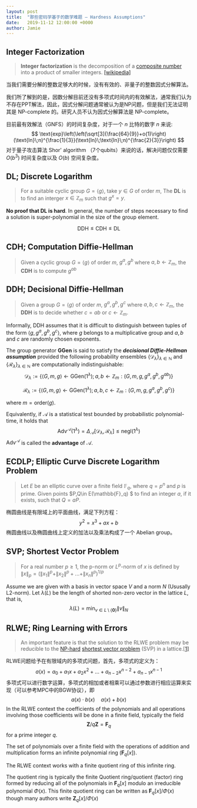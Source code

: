 ```yaml
---
layout: post
title:  "那些密码学基于的数学难题 — Hardness Assumptions"
date:   2019-11-12 12:00:00 +0000
author: Jamie
---
```


## Integer Factorization

> **Integer factorization** is the decomposition of a [composite number](https://en.wikipedia.org/wiki/Composite_number) into a product of smaller integers. [[wikipedia]](https://en.wikipedia.org/wiki/Integer_factorization#cite_note-rsa768-1)

当我们需要分解的整数足够大的时候，没有有效的、非量子的整数因式分解算法。

我们所了解到的是，因数分解目前还没有多项式时间内的有效解法，通常我们认为不存在PPT解法，因此，因式分解问题通常被认为是NP问题，但是我们无法证明其是 NP-complete 的。研究人员不认为因式分解算法是 NP-complete。

目前最有效解法（GNFS）的时间复杂度，对于一个 $n$ 比特的数字 $n$ 来说:
$$
\text{exp}\left(\left(\sqrt[3]{\frac{64}{9}}+o(1)\right)(\text{ln}\;n)^{\frac{1}{3}}(\text{ln}\;\text{ln}\;n)^{\frac{2}{3}}\right)
$$
对于量子攻击算法 Shor' algorithm （7个qubits）来说的话，解决问题仅仅需要 $O(b^3)$ 时间复杂度以及 $O(b)$ 空间复杂度。

## DL; Discrete Logarithm

> For a suitable cyclic group $G=\langle g\rangle$, take $y\in G$ of order $m$, The **DL** is to find an interger $x\in\mathbb{Z}_m$ such that $g^x=y$.

**No proof that DL is hard**. In general, the number of steps necessary to find a solution is super-polynomial in the size of the group element.

$$\text{DDH}\leq\text{CDH}\leq\text{DL}$$

## CDH; Computation Diffie-Hellman

> Given a cyclic group $G=\langle g\rangle$ of order $m$, $g^a,g^b$ where $a,b\gets\mathbb{Z}_m$, the **CDH** is to compute $g^{ab}$


## DDH; Decisional Diffie-Hellman

> Given a group $G=\langle g\rangle$ of order $m$, $g^a,g^b, g^c$ where $a,b,c\gets\mathbb{Z}_m$, the **DDH** is to decide whether $c=ab$ or $c\gets\mathbb{Z}_m$.

Informally, DDH assumes that it is difficult to distinguish between tuples of the form $\langle g,g^a,g^b,g^c\rangle$, where $g$ belongs to a multiplicative group and $a,b$ and $c$ are randomly chosen exponents.

The group generator **GGen** is said to satisfy the ***decisional Diffie-Hellman assumption*** provided the following probability ensembles $\{\mathcal{D}_\lambda\}_{\lambda\in\mathbb{N}}$ and $\{\mathcal{R}_\lambda\}_{\lambda\in\mathbb{N}}$ are computationally indistinguishable:
$$
\mathcal{D}_\lambda:=\{\langle G,m,g\rangle\gets \text{GGen}(1^\lambda);a,b\gets \mathbb{Z}_m:(G,m,g,g^a,g^b,g^{ab})\}
$$

$$
\mathcal{R}_\lambda:=\{\langle G,m,g\rangle\gets \text{GGen}(1^\lambda);a,b,c\gets \mathbb{Z}_m:(G,m,g,g^a,g^b,g^{c})\}
$$

where $m=\text{order}(g)$.

Equivalently, if $\mathcal{A}$ is a statistical test bounded by probabilistic polynomial-time, it holds that
$$
\text{Adv}^{\mathcal{A}}(1^\lambda)=\Delta_\mathcal{A}[\mathcal{D}_\lambda, \mathcal{R}_\lambda]\leq\text{negl}(1^\lambda)
$$
$\text{Adv}^{\mathcal{A}}$ is called the **advantage** of $\mathcal{A}$.

## ECDLP; Elliptic Curve Discrete Logarithm Problem

>  Let $E$ be an elliptic curve over a finite field $\mathbb{F}_q$, where $q=p^n$ and $p$ is prime.  Given points $P,Q\in E(\mathbb{F}_q) $ to find an integer $a$, if it exists, such that $Q=aP$.

椭圆曲线是有限域上的平面曲线，满足下列方程：
$$
y^2=x^3+ax+b
$$
椭圆曲线以及椭圆曲线上定义的加法以及乘法构成了一个 Abelian group。

## SVP; Shortest Vector Problem

> For a real number $p ≥ 1$, the p-norm or $L^p$-norm of $x$ is defined by $\|x\|_p=(\|x_1\|^p+\|x_2\|^p+...+\|x_n\|^p)^{1/p}$

Assume we are given with a basis in vector space $V$ and a norm $N$ (Ususally L2-norm). Let $\lambda(L)$ be the length of shorted non-zero vector in the lattice $L$, that is,
$$
\lambda (L)=\min_{v\in L\setminus \{\mathbf {0} \}}\|v\|_{N}
$$

## RLWE; Ring Learning with Errors

> An important feature  is  that the solution to the RLWE problem may be  reducible to the [NP-hard](https://en.wikipedia.org/wiki/NP-hard) [shortest vector problem](https://en.wikipedia.org/wiki/Shortest_vector_problem) (SVP) in a lattice.[[1\]](https://en.wikipedia.org/wiki/Ring_learning_with_errors#cite_note-:0-1)

RLWE问题给予在有限域内的多项式问题，首先，多项式的定义为：
$$
a(x)=a_0+a_1x+a_2x^2+...+a_{n-2}x^{n-2} + a_{n-1}x^{n-1}
$$
多项式可以进行数字运算，多项式的相加或者相乘可以通过参数进行相应运算来实现（可以参考MPC中的BGW协议），即
$$
a(x)\cdot b(x)\quad a(x)+b(x)
$$
In the RLWE context the coefficients of the polynomials and all operations involving those coefficients will be done in a finite field, typically the field $$\mathbf{Z}/q\mathbf{Z} = \mathbf{F}_q$$ for a prime integer $q$.  

The set of polynomials over a finite field with the operations of addition and multiplication forms an infinite polynomial ring ($\mathbf{F}_q[x]$).  

The RLWE context works with a finite quotient ring of this infinite ring.  

The quotient ring is typically the finite Quotient ring/quotient (factor) ring formed by reducing all of the polynomials in $\mathbf{F}_q[x]$ modulo an irreducible polynomial $\Phi(x)$.  This finite quotient ring can be written as $\mathbf{F}_q[x]/\Phi(x)$ though many authors write $\mathbf{Z}_q[x]/\Phi(x)$